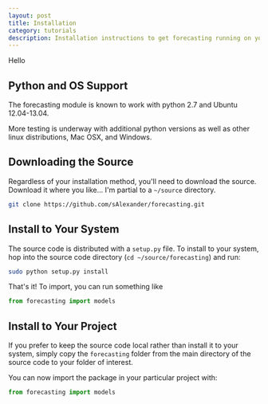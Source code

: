 ```yaml
---
layout: post
title: Installation
category: tutorials
description: Installation instructions to get forecasting running on your system of choice.
---
```


Hello

## Python and OS Support

The forecasting module is known to work with python 2.7 and Ubuntu 12.04-13.04.

More testing is underway with additional python versions as well as other linux distributions, Mac OSX, and Windows.

## Downloading the Source

Regardless of your installation method, you'll need to download the source. Download it where you like... I'm partial to a `~/source` directory.

```bash
git clone https://github.com/sAlexander/forecasting.git
```

## Install to Your System

The source code is distributed with a `setup.py` file. To install to your system, hop into the source code directory (`cd ~/source/forecasting`) and run:

```bash
sudo python setup.py install
```

That's it! To import, you can run something like

```python
from forecasting import models
```

## Install to Your Project

If you prefer to keep the source code local rather than install it to your system, simply copy the `forecasting` folder from the main directory of the source code to your folder of interest.

You can now import the package in your particular project with:

```python
from forecasting import models
```

